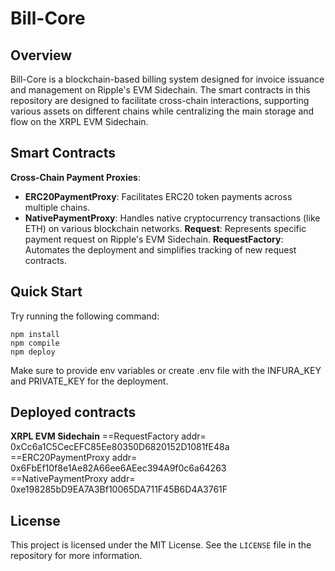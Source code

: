 # Bill-Core

## Overview

Bill-Core is a blockchain-based billing system designed for invoice issuance and management on Ripple's EVM Sidechain. The smart contracts in this repository are designed to facilitate cross-chain interactions, supporting various assets on different chains while centralizing the main storage and flow on the XRPL EVM Sidechain.

## Smart Contracts

**Cross-Chain Payment Proxies**:

- **ERC20PaymentProxy**: Facilitates ERC20 token payments across multiple chains.
- **NativePaymentProxy**: Handles native cryptocurrency transactions (like ETH) on various blockchain networks.
  **Request**: Represents specific payment request on Ripple's EVM Sidechain.
  **RequestFactory**: Automates the deployment and simplifies tracking of new request contracts.

## Quick Start

Try running the following command:

```shell
npm install
npm compile
npm deploy
```

Make sure to provide env variables or create .env file with the INFURA_KEY and PRIVATE_KEY for the deployment.

## Deployed contracts

**XRPL EVM Sidechain**
==RequestFactory addr= 0xCc6a1C5CecEFC85Ee80350D6820152D1081fE48a
==ERC20PaymentProxy addr= 0x6FbEf10f8e1Ae82A66ee6AEec394A9f0c6a64263
==NativePaymentProxy addr= 0xe198285bD9EA7A3Bf10065DA711F45B6D4A3761F

## License

This project is licensed under the MIT License. See the `LICENSE` file in the repository for more information.
